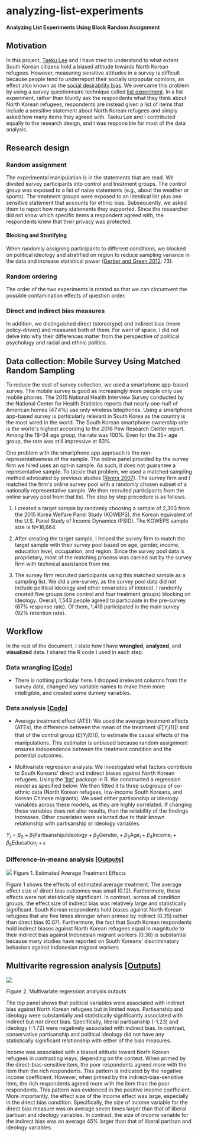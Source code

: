 # analyzing-list-experiments

**Analyzing List Experiments Using Block Random Assignment**

## Motivation

In this project, [Taeku Lee](https://www.law.berkeley.edu/our-faculty/faculty-profiles/taeku-lee/) and I have tried to understand to what extent South Korean citizens hold a biased attitude towards North Korean refugees. However, measuring sensitive attitudes in a survey is difficult because people tend to underreport their socially unpopular opinions, an effect also known as the [social desirability bias](https://en.wikipedia.org/wiki/Social_desirability_bias). We overcame this problem by using a survey questionnaire technique called [list experiment](https://dimewiki.worldbank.org/wiki/List_Experiments). In a list experiment, rather than bluntly ask the respondents what they think about North Korean refugees, respondents are instead given a list of items that include a sensitive statement about North Korean refugees and simply asked how many items they agreed with. Taeku Lee and I contributed equally to the research design, and I was responsible for most of the data analysis.

## Research design

### Random assignment
The experimental manipulation is in the statements that are read. We divided survey participants into control and treatment groups. The control group was exposed to a list of naive statements (e.g., about the weather or sports). The treatment groups were exposed to an identical list plus one sensitive statement that accounts for ethnic bias. Subsequently, we asked them to report how many statements they supported. Since the researcher did not know which specific items a respondent agreed with, the respondents knew that their privacy was protected.

#### Blocking and Stratifying
When randomly assigning participants to different conditions, we blocked on political ideology and stratified on region to reduce sampling variance in the data and increase statistical power ([Gerber and Green 2012](https://isps.yale.edu/FEDAI): 73). 

### Random ordering
The order of the two experiments is rotated so that we can circumvent the possible contamination effects of question order.

### Direct and indirect bias measures
In addition, we distinguished direct (stereotype) and indirect bias (more policy-driven) and measured both of them. For want of space, I did not delve into why their differences matter from the perspective of political psychology and racial and ethnic politics.

## Data collection: Mobile Survey Using Matched Random Sampling
To reduce the cost of survey collection, we used a smartphone app-based survey. The mobile survey is good as increasingly more people only use mobile phones. The 2015 National Health Interview Survey conducted by the National Center for Health Statistics reports that nearly one-half of American homes (47.4%) use only wireless telephones. Using a smartphone app-based survey is particularly relevant in South Korea as the country is the most wired in the world. The South Korean smartphone ownership rate is the world's highest according to the 2016 Pew Research Center report. Among the 18–34 age group, the rate was 100%. Even for the 35+ age group, the rate was still impressive at 83%.

One problem with the smartphone app approach is the non-representativeness of the sample. The online panel provided by the survey firm we hired uses an opt-in sample. As such, it does not guarantee a representative sample. To tackle that problem, we used a matched sampling method advocated by previous studies ([Rivers 2007](https://static.texastribune.org/media/documents/Rivers_matching4.pdf)). The survey firm and I matched the firm's online survey pool with a randomly chosen subset of a nationally representative sample. We then recruited participants from the online survey pool from that list. The step by step procedure is as follows.

1. I created a target sample by randomly choosing a sample of 2,303 from the 2015 Korea Welfare Panel Study (KOWEPS), the Korean equivalent of the U.S. Panel Study of Income Dynamics (PSID). The KOWEPS sample size is N=16,664.

2. After creating the target sample, I helped the survey firm to match the target sample with their survey pool based on age, gender, income, education level, occupation, and region. Since the survey pool data is proprietary, most of the matching process was carried out by the survey firm with technical assistance from me.

3. The survey firm recruited participants using this matched sample as a sampling list. We did a pre-survey, as the survey pool data did not include political ideology and other covariates of interest. I randomly created five groups (one control and four treatment groups) blocking on ideology. Overall, 1,543 people agreed to participate in the pre-survey (67% response rate). Of them, 1,418 participated in the main survey (92% retention rate).

## Workflow

In the rest of the document, I state how I have **wrangled**, **analyzed**, and **visualized** data. I shared the R code I used in each step.

### Data wrangling [[Code](https://github.com/jaeyk/analyzing-list-experiments/blob/master/code/01_data_wrangling.Rmd)]

- There is nothing particular here. I dropped irrelevant columns from the survey data, changed key variable names to make them more intelligible, and created some dummy variables.

### Data analysis [[Code](https://github.com/jaeyk/analyzing-list-experiments/blob/master/code/02_data_analysis.Rmd)]

- Average treatment effect (ATE): We used the average treatment effects (ATEs), the difference between the mean of the treatment ($E[Y_{i}(1)]$) and that of the control group ($E[Y_{i}(0)]$), to estimate the causal effects of the manipulations. This estimator is unbiased because random assignment ensures independence between the treatment condition and the potential outcomes.

- Multivariate regression analysis: We investigated what factors contribute to South Koreans' direct and indirect biases against North Korean refugees. Using the ['list'](https://cran.r-project.org/web/packages/list/list.pdf) package in R. We constructed a regression model as specified below. We then fitted it to three subgroups of co-ethnic data (North Korean refugees, low-income South Koreans, and Korean Chinese migrants). We used either partisanship or ideology variables across these models, as they are highly correlated. If changing these variables does not alter results, then the reliability of the findings increases. Other covariates were selected due to their known relationship with partisanship or ideology variables.

$Y_{i} = \beta_{0} + \beta_{1}\textrm{Partisanship/Ideology} + \beta_{2}\textrm{Gender}_{i} + \beta_{3}\textrm{Age}_{i} + \beta_{4}\textrm{Income}_{i} +
\beta_{5}\textrm{Education}_{i} + \epsilon$

### Difference-in-means analysis [[Outputs](https://github.com/jaeyk/analyzing-list-experiments/blob/master/outputs/)]

![](https://github.com/jaeyk/analyzing-list-experiments/blob/master/outputs/ate_results_plot.png)
Figure 1. Estimated Average Treatment Effects

Figure 1 shows the effects of estimated average treatment. The average effect size of direct bias outcomes was small (0.12). Furthermore, these effects were not statistically significant. In contrast, across all condition groups, the effect size of indirect bias was relatively large and statistically significant. South Korean respondents hold biases against North Korean refugees that are five times stronger when primed by indirect (0.35) rather than direct bias (0.07). Furthermore, the fact that South Korean respondents hold indirect biases against North Korean refugees equal in magnitude to their indirect bias against Indonesian migrant workers (0.36) is substantial because many studies have reported on South Koreans' discriminatory behaviors against Indonesian migrant workers

## Multivarite regression analysis [[Outputs](https://github.com/jaeyk/analyzing-list-experiments/blob/master/outputs/)]

![](https://github.com/jaeyk/analyzing-list-experiments/raw/master/outputs/multi_combined.png)

Figure 2. Multivariate regression analysis outputs

The top panel shows that political variables were associated with indirect bias against North Korean refugees but in limited ways. Partisanship and ideology were substantially and statistically significantly associated with indirect but not direct bias. Specifically, liberal partisanship (-1.23) and ideology (-1.72) were negatively associated with indirect bias. In contrast, conservative partisanship and political ideology did not have any statistically significant relationship with either of the bias measures.

Income was associated with a biased attitude toward North Korean refugees in contrasting ways, depending on the context. When primed by the direct-bias-sensitive item, the poor respondents agreed more with the item than the rich respondents. This pattern is indicated by the negative income coefficient. However, when primed by the indirect-bias-sensitive item, the rich respondents agreed more with the item than the poor respondents. This pattern was evidenced in the positive income coefficient. More importantly, the effect size of the income effect was large, especially in the direct bias condition. Specifically, the size of income variable for the direct bias measure was on average seven times larger than that of liberal partisan and ideology variables. In contrast, the size of income variable for the indirect bias was on average 45% larger than that of liberal partisan and ideology variables.
